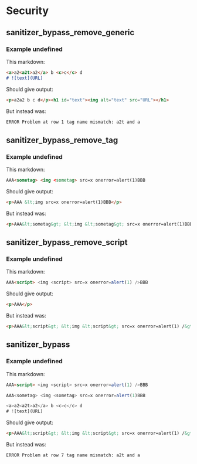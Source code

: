 # Security

## sanitizer_bypass_remove_generic

### Example undefined

This markdown:

```markdown
<a>a2<a2t>a2</a> b <c>c</c> d
# ![text](URL)
```

Should give output:

```html
<p>a2a2 b c d</p><h1 id="text"><img alt="text" src="URL"></h1>
```

But instead was:

```html
ERROR Problem at row 1 tag name mismatch: a2t and a
```
## sanitizer_bypass_remove_tag

### Example undefined

This markdown:

```markdown
AAA<sometag> <img <sometag> src=x onerror=alert(1)BBB

```

Should give output:

```html
<p>AAA &lt;img src=x onerror=alert(1)BBB</p>
```

But instead was:

```html
<p>AAA&lt;sometag&gt; &lt;img &lt;sometag&gt; src=x onerror=alert(1)BBB</p>
```
## sanitizer_bypass_remove_script

### Example undefined

This markdown:

```markdown
AAA<script> <img <script> src=x onerror=alert(1) />BBB

```

Should give output:

```html
<p>AAA</p>
```

But instead was:

```html
<p>AAA&lt;script&gt; &lt;img &lt;script&gt; src=x onerror=alert(1) /&gt;BBB</p>
```
## sanitizer_bypass

### Example undefined

This markdown:

```markdown
AAA<script> <img <script> src=x onerror=alert(1) />BBB

AAA<sometag> <img <sometag> src=x onerror=alert(1)BBB

<a>a2<a2t>a2</a> b <c>c</c> d
# ![text](URL)
```

Should give output:

```html
<p>AAA&lt;script&gt; &lt;img &lt;script&gt; src=x onerror=alert(1) /&gt;BBB</p><p>AAA&lt;sometag&gt; &lt;img &lt;sometag&gt; src=x onerror=alert(1)BBB</p><p>&lt;a&gt;a2&lt;a2t&gt;a2&lt;/a&gt; b &lt;c&gt;c&lt;/c&gt; d</p><h1 id="text"><img alt="text" src="URL"></h1>
```

But instead was:

```html
ERROR Problem at row 7 tag name mismatch: a2t and a
```
